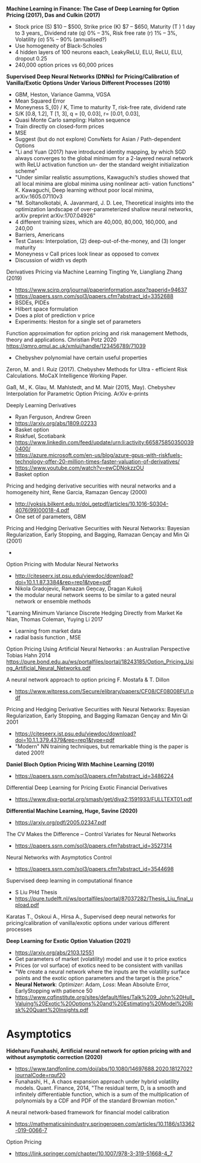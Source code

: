 **Machine Learning in Finance: The Case of Deep Learning for Option Pricing (2017), Das and Culkin (2017)**


+ Stock price (S) $10 – $500, Strike price (K) $7 – $650, Maturity (T ) 1 day to 3 years,, Dividend rate (q) 0% – 3%, Risk free rate (r) 1% – 3%, Volatility (σ) 5% – 90% (annualised?)
+ Use homogeneity of Black-Scholes
+ 4 hidden layers of 100 neurons eaach, LeakyReLU, ELU, ReLU, ELU, dropout 0.25
+ 240,000 option prices vs 60,000 prices

**Supervised Deep Neural Networks (DNNs) for Pricing/Calibration of Vanilla/Exotic Options Under Various Different Processes (2019)**   

+ GBM, Heston, Variance Gamma, VGSA
+ Mean Squared Error
+ Moneyness S_{0} / K, Time to maturity T, risk-free rate, dividend rate
+ S/K [0.8, 1.2], T [1, 3], q = [0, 0.03], r=  [0.01, 0.03],    
+ Quasi Monte Carlo sampling: Halton sequence
+ Train directly on closed-form prices
+ MSE
+ Suggest (but do not explore) ConvNets for Asian / Path-dependent Options
+ "Li and Yuan (2017) have introduced identity mapping, by which SGD always converges to
the global minimum for a 2-layered neural network with ReLU activation function un-
der the standard weight initialization scheme"
+ "Under similar realistic assumptions,
Kawaguchi’s studies showed that all local minima are global minima using nonlinear acti-
vation functions" K. Kawaguchi, Deep learning without poor local minima, arXiv:1605.07110v3
+ "M. Soltanolkotabi, A. Javanmard, J. D. Lee, Theoretical insights into the optimization landscape of over-parameterized shallow neural networks, arXiv preprint arXiv:1707.04926"
+ 4 different training sizes, which are 40,000, 80,000, 160,000, and 240,00
+ Barriers, Americans
+ Test Cases: Interpolation, (2) deep-out-of-the-money, and (3) longer maturity
+ Moneyness v Call prices look linear as opposed to convex
+ Discussion of width vs depth


Derivatives Pricing via Machine Learning 	Tingting Ye, Liangliang Zhang (2019)
+ https://www.scirp.org/journal/paperinformation.aspx?paperid=94637
+ https://papers.ssrn.com/sol3/papers.cfm?abstract_id=3352688
+  BSDEs, PIDEs
+ Hilbert space formulation
+ Does a plot of prediction v price
+ Experiments: Heston for a single set of parameters

Function approximation for option pricing and risk management Methods, theory and applications.	Christian Potz	2020	https://qmro.qmul.ac.uk/xmlui/handle/123456789/71039

+ Chebyshev polynomial have certain useful properties


Zeron, M. and I. Ruiz (2017). Chebyshev Methods for Ultra - efficient Risk Calculations.
MoCaX Intelligence Working Paper.

Gaß, M., K. Glau, M. Mahlstedt, and M. Mair (2015, May). Chebyshev Interpolation for
Parametric Option Pricing. ArXiv e-prints

Deeply Learning Derivatives
+ Ryan Ferguson, Andrew Green
+ https://arxiv.org/abs/1809.02233
+ Basket option
+ Riskfuel, Scotiabank
+ https://www.linkedin.com/feed/update/urn:li:activity:6658758503500390400/
+ https://azure.microsoft.com/en-us/blog/azure-gpus-with-riskfuels-technology-offer-20-million-times-faster-valuation-of-derivatives/
+ https://www.youtube.com/watch?v=ewCDNokzzOU
+ Basket option


Pricing and hedging derivative securities with neural networks and a homogeneity hint, Rene Garcia, Ramazan Gencay (2000)
+ http://yoksis.bilkent.edu.tr/doi_getpdf/articles/10.1016-S0304-4076(99)00018-4.pdf
+ One set of parameters, GBM

Pricing and Hedging Derivative Securities with Neural Networks: Bayesian Regularization, Early Stopping, and Bagging, Ramazan Gençay and Min Qi (2001)

+ 


Option Pricing with Modular Neural Networks

+ http://citeseerx.ist.psu.edu/viewdoc/download?doi=10.1.1.87.3384&rep=rep1&type=pdf
+ Nikola Gradojevic, Ramazan Geņcay, Dragan Kukolj
+ the modular neural network seems to be similar to a gated neural network or ensemble methods


"Learning Minimum Variance Discrete Hedging Directly from Market	Ke Nian, Thomas Coleman, Yuying Li	2017

+ Learning from market data
+ radial basis function , MSE



Option Pricing Using Artificial Neural Networks : an Australian Perspective	Tobias Hahn	2014	https://pure.bond.edu.au/ws/portalfiles/portal/18243185/Option_Pricing_Using_Artificial_Neural_Networks.pdf


A neural network approach to option pricing F. Mostafa & T. Dillon
+ https://www.witpress.com/Secure/elibrary/papers/CF08/CF08008FU1.pdf

Pricing and Hedging Derivative Securities with Neural Networks: Bayesian Regularization, Early Stopping, and Bagging Ramazan Gençay and Min Qi 2001
+ https://citeseerx.ist.psu.edu/viewdoc/download?doi=10.1.1.379.4379&rep=rep1&type=pdf
+ "Modern" NN training techniques, but remarkable thing is the paper is dated 2001!



**Daniel Bloch Option Pricing With Machine Learning (2019)**
+ https://papers.ssrn.com/sol3/papers.cfm?abstract_id=3486224


Differential Deep Learning for Pricing Exotic Financial Derivatives
+ https://www.diva-portal.org/smash/get/diva2:1591933/FULLTEXT01.pdf

**Differential Machine Learning, Huge, Savine (2020)**
+ https://arxiv.org/pdf/2005.02347.pdf


The CV Makes the Difference – Control Variates for Neural Networks
+ https://papers.ssrn.com/sol3/papers.cfm?abstract_id=3527314

Neural Networks with Asymptotics Control
+ https://papers.ssrn.com/sol3/papers.cfm?abstract_id=3544698

Supervised deep learning in computational finance
+ S Liu PHd Thesis
+ https://pure.tudelft.nl/ws/portalfiles/portal/87037282/Thesis_Liu_final_upload.pdf


Karatas T., Oskoui A., Hirsa A., Supervised deep neural networks for pricing/calibration of vanilla/exotic
options under various different processes

**Deep Learning for Exotic Option Valuation (2021)**

+ https://arxiv.org/abs/2103.12551
+ Get parameters of market (volatility) model and use it to price exotics
+ Prices (or vol surface) of exotics need to be consistent with vanillas
+ "We create a neural network where the inputs are the volatility surface points and the exotic option parameters and the target is the price."
+ **Neural Network**: *Optimizer*: Adam, *Loss*: Mean Absolute Error, EarlyStopping with patience 50
+ https://www.cqfinstitute.org/sites/default/files/Talk%209_John%20Hull_Valuing%20Exotic%20Options%20and%20Estimating%20Model%20Risk%20Quant%20Insights.pdf





# Asymptotics

**Hideharu Funahashi, Artificial neural network for option pricing with and without asymptotic correction (2020)**
+ https://www.tandfonline.com/doi/abs/10.1080/14697688.2020.1812702?journalCode=rquf20
+ Funahashi, H., A chaos expansion approach under hybrid volatility models. Quant. Finance, 2014, "The residual term, D, is a smooth and infinitely differentiable function, which is a sum of the multiplication of polynomials by a CDF and PDF of the standard Brownian motion."


A neural network-based framework for financial model calibration
+ https://mathematicsinindustry.springeropen.com/articles/10.1186/s13362-019-0066-7

Option Pricing
+ https://link.springer.com/chapter/10.1007/978-3-319-51668-4_7
